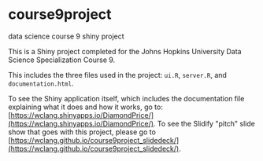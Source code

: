 # course9project
data science course 9 shiny project

This is a Shiny project completed for the Johns Hopkins University Data Science Specialization Course 9.

This includes the three files used in the project: <code>ui.R</code>, <code>server.R</code>, and <code>documentation.html</code>.

To see the Shiny application itself, which includes the documentation file explaining what it does and how it works, go to: [https://wclang.shinyapps.io/DiamondPrice/](https://wclang.shinyapps.io/DiamondPrice/). To see the Slidify "pitch" slide show that goes with this project, please go to [https://wclang.github.io/course9project_slidedeck/](https://wclang.github.io/course9project_slidedeck/).
